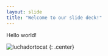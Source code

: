 ```yaml
---
layout: slide
title: "Welcome to our slide deck!"
---
```


Hello world! 

![luchadortocat](https://octodex.github.com/images/luchadortocat.png)
{: .center}
